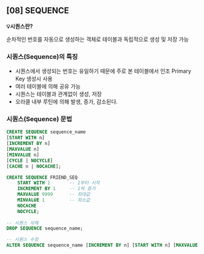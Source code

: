 ## [08] SEQUENCE

**💡시퀀스란?**

순차적인 번호를 자동으로 생성하는 객체로 테이블과 독립적으로 생성 및 저장 가능

### 시퀀스(Sequence)의 특징

- 시퀀스에서 생성되는 번호는 유일하기 때문에 주로 본 테이블에서 인조 Primary Key 생성시 사용
- 여러 테이블에 의해 공유 가능
- 시퀀스는 테이블과 관계없이 생성, 저장
- 오라클 내부 루틴에 의해 발생, 증가, 감소된다.

### 시퀀스(Sequence) 문법

```sql
CREATE SEQUENCE sequence_name 
[START WITH n]
[INCREMENT BY n] 
[MAXVALUE n]
[MINVALUE n]
[CYCLE | NOCYCLE]
[CACHE n | NOCACHE];

CREATE SEQUENCE FRIEND_SEQ
	START WITH 1       -- 1부터 시작
    INCREMENT BY 1     -- 1씩 증가
    MAXVALUE 9999      -- 최대값
    MINVALUE 1         -- 최소값
    NOCACHE
    NOCYCLE;
    
-- 시퀀스 삭제
DROP SEQUENCE sequence_name;

-- 시퀀스 수정
ALTER SEQUENCE sequence_name [INCREMENT BY n] [START WITH n] [MAXVALUE n][MINVALUE n];
```

